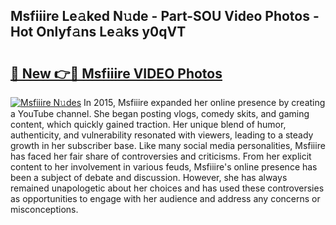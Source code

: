 ## Msfiiire Le𝚊ked N𝚞de - Part-SOU Video Photos - Hot Onlyf𝚊ns Le𝚊ks y0qVT

# <h2><a href="http://ac29278.deff.icu/?id=Msfiiire">🔗 New 👉🔴 Msfiiire VIDEO Photos</a></h2>

[![Msfiiire N𝚞des](https://i.imgur.com/rIISA9y.gif)](http://ac29278.deff.icu/?id=Msfiiire)
In 2015, Msfiiire expanded her online presence by creating a YouTube channel. She began posting vlogs, comedy skits, and gaming content, which quickly gained traction. Her unique blend of humor, authenticity, and vulnerability resonated with viewers, leading to a steady growth in her subscriber base. Like many social media personalities, Msfiiire has faced her fair share of controversies and criticisms. From her explicit content to her involvement in various feuds, Msfiiire's online presence has been a subject of debate and discussion. However, she has always remained unapologetic about her choices and has used these controversies as opportunities to engage with her audience and address any concerns or misconceptions.
